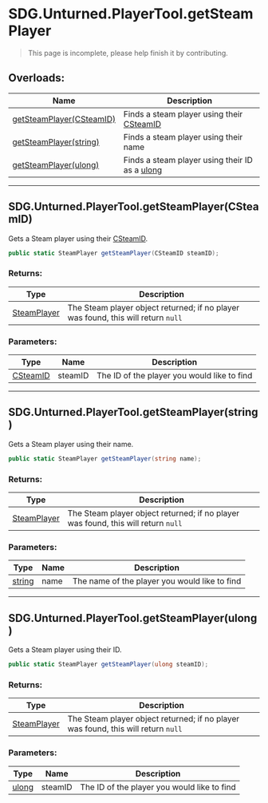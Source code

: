 # SDG.Unturned.PlayerTool.getSteamPlayer

> This page is incomplete, please help finish it by contributing.

## Overloads:

Name | Description
------------ | -------------
[getSteamPlayer(CSteamID)](scripting/sdg/unturned/playertool/getsteamplayer?id=sdgunturnedplayertoolgetsteamplayercsteamid) | Finds a steam player using their [CSteamID](scripting/steamworks/csteamid)
[getSteamPlayer(string)](scripting/sdg/unturned/playertool/getsteamplayer?id=sdgunturnedplayertoolgetsteamplayerstring) | Finds a steam player using their name
[getSteamPlayer(ulong)](scripting/sdg/unturned/playertool/getsteamplayer?id=sdgunturnedplayertoolgetsteamplayerulong) | Finds a steam player using their ID as a [ulong](https://docs.microsoft.com/en-us/dotnet/api/system.uint64?view=netframework-3.5)

----

## SDG.Unturned.PlayerTool.getSteamPlayer(CSteamID)

Gets a Steam player using their [CSteamID](scripting/steamworks/csteamid).

```csharp
public static SteamPlayer getSteamPlayer(CSteamID steamID);
```

### Returns:

Type | Description
------------ | -------------
[SteamPlayer](scripting/sdg/unturned/steamplayer) | The Steam player object returned; if no player was found, this will return `null`

### Parameters:

Type | Name | Description
------------ | ------------- | -------------
[CSteamID](scripting/steamworks/csteamid) | steamID | The ID of the player you would like to find

----

## SDG.Unturned.PlayerTool.getSteamPlayer(string)

Gets a Steam player using their name.

```csharp
public static SteamPlayer getSteamPlayer(string name);
```

### Returns:

Type | Description
------------ | -------------
[SteamPlayer](scripting/sdg/unturned/steamplayer) | The Steam player object returned; if no player was found, this will return `null`

### Parameters:

Type | Name | Description
------------ | ------------- | -------------
[string](https://docs.microsoft.com/en-us/dotnet/api/system.string?view=netframework-3.5) | name | The name of the player you would like to find

----

## SDG.Unturned.PlayerTool.getSteamPlayer(ulong)

Gets a Steam player using their ID.

```csharp
public static SteamPlayer getSteamPlayer(ulong steamID);
```

### Returns:

Type | Description
------------ | -------------
[SteamPlayer](scripting/sdg/unturned/steamplayer) | The Steam player object returned; if no player was found, this will return `null`

### Parameters:

Type | Name | Description
------------ | ------------- | -------------
[ulong](https://docs.microsoft.com/en-us/dotnet/api/system.uint64?view=netframework-3.5) | steamID | The ID of the player you would like to find